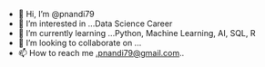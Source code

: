 - 👋 Hi, I’m @pnandi79
- 👀 I’m interested in ...Data Science Career
- 🌱 I’m currently learning ...Python, Machine Learning, AI, SQL, R
- 💞️ I’m looking to collaborate on ...
- 📫 How to reach me .pnandi79@gmail.com..

<!---
pnandi79/pnandi79 is a ✨ special ✨ repository because its `README.md` (this file) appears on your GitHub profile.
You can click the Preview link to take a look at your changes.
--->
